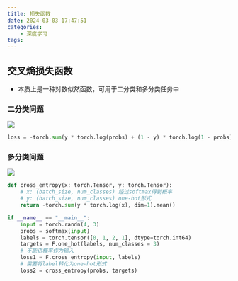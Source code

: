 ```yaml
---
title: 损失函数
date: 2024-03-03 17:47:51
categories:
    - 深度学习
tags:
---
```


## 交叉熵损失函数

- 本质上是一种对数似然函数，可用于二分类和多分类任务中

### 二分类问题

![](/img/note/202404011525.png)

```python
loss = -torch.sum(y * torch.log(probs) + (1 - y) * torch.log(1 - probs)).mean()
```

### 多分类问题

![](/img/note/202404011526.png)

```python
def cross_entropy(x: torch.Tensor, y: torch.Tensor):
    # x: (batch_size, num_classes) 经过softmax得到概率
    # y: (batch_size, num_classes) one-hot形式
    return -torch.sum(y * torch.log(x), dim=1).mean()

if __name__ == "__main__":
    input = torch.randn(4, 3)
    probs = softmax(input)
    labels = torch.tensor([0, 1, 2, 1], dtype=torch.int64)
    targets = F.one_hot(labels, num_classes = 3)
    # 不能讲概率作为输入
    loss1 = F.cross_entropy(input, labels)
    # 需要将label转化为one-hot形式
    loss2 = cross_entropy(probs, targets)
```





